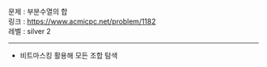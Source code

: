 문제 : 부분수열의 합
<br>
링크 : https://www.acmicpc.net/problem/1182
<br>
레벨 : silver 2

---

- 비트마스킹 활용해 모든 조합 탐색